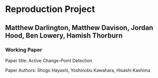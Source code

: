 # Reproduction Project
## Matthew Darlington, Matthew Davison, Jordan Hood, Ben Lowery, Hamish Thorburn

### Working Paper
Paper title: Active Change-Point Detection

Paper Authors: Shogo Hayashi, Yoshinobu Kawahara, Hisashi Kashima
